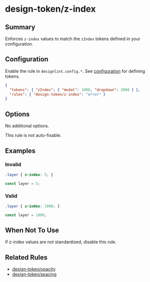 # design-token/z-index

## Summary
Enforces `z-index` values to match the `zIndex` tokens defined in your configuration.

## Configuration
Enable the rule in `designlint.config.*`. See [configuration](../../configuration.md) for defining tokens.

```json
{
  "tokens": { "zIndex": { "modal": 1000, "dropdown": 2000 } },
  "rules": { "design-token/z-index": "error" }
}
```

## Options
No additional options.

This rule is not auto-fixable.

## Examples

### Invalid

```css
.layer { z-index: 5; }
```

```ts
const layer = 5;
```

### Valid

```css
.layer { z-index: 1000; }
```

```ts
const layer = 1000;
```

## When Not To Use
If z-index values are not standardized, disable this rule.

## Related Rules
- [design-token/opacity](./opacity.md)
- [design-token/spacing](./spacing.md)
